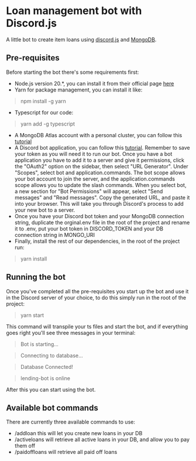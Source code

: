# Loan management bot with Discord.js

A little bot to create item loans using [discord.js](https://github.com/discordjs/discord.js) and [MongoDB](https://www.mongodb.com/).

## Pre-requisites

Before starting the bot there's some requirements first:

- Node.js version 20.*, you can install it from their official page [here](https://nodejs.org/en)
- Yarn for package management, you can install it like:
> npm install -g yarn
- Typescript for our code:
> yarn add -g typescript
- A MongoDB Atlas account with a personal cluster, you can follow this [tutorial](https://www.freecodecamp.org/news/get-started-with-mongodb-atlas/)
- A Discord bot application, you can follow this [tutorial](https://discordjs.guide/preparations/setting-up-a-bot-application.html#creating-your-bot). Remember to save your token as you will need it to run our bot. Once you have a bot application you have to add it to a server and give it permissions, click the "OAuth2" option on the sidebar, then select "URL Generator". Under "Scopes", select bot and application.commands. The bot scope allows your bot account to join the server, and the application.commands scope allows you to update the slash commands. When you select bot, a new section for "Bot Permissions" will appear, select "Send messages" and "Read messages". Copy the generated URL, and paste it into your browser. This will take you through Discord's process to add your new bot to a server.
- Once you have your Discord bot token and your MongoDB connection string, duplicate the orginal.env file in the root of the project and rename it to .env, put your bot token in DISCORD_TOKEN and your DB connection string in MONGO_URI
- Finally, install the rest of our dependencies, in the root of the project run:
> yarn install

## Running the bot

Once you've completed all the pre-requisites you start up the bot and use it in the Discord server of your choice, to do this simply run in the root of the project:
> yarn start

This command will transpile your ts files and start the bot, and if everything goes right you'll see three messages in your terminal:
> Bot is starting...

> Connecting to database...

> Database Connected!

> lending-bot is online

After this you can start using the bot.

## Available bot commands

There are currently three available commands to use:
- /addloan this will let you create new loans in your DB
- /activeloans will retrieve all active loans in your DB, and allow you to pay them off 
- /paidoffloans will retrieve all paid off loans